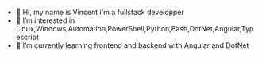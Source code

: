 - 👋 Hi, my name is Vincent i'm a fullstack developper
- 👀 I’m interested in Linux,Windows,Automation,PowerShell,Python,Bash,DotNet,Angular,Typescript
- 🌱 I’m currently learning frontend and backend with Angular and DotNet

